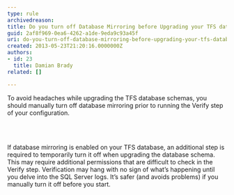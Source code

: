 ```yaml
---
type: rule
archivedreason: 
title: Do you turn off Database Mirroring before Upgrading your TFS databases?
guid: 2af8f969-0ea6-4262-a1de-9eda9c93a45f
uri: do-you-turn-off-database-mirroring-before-upgrading-your-tfs-databases
created: 2013-05-23T21:20:16.0000000Z
authors:
- id: 23
  title: Damian Brady
related: []

---
```



<p>To avoid headaches while upgrading the TFS database schemas, you should manually turn off database mirroring prior to running the Verify step of your configuration.</p>
<br><excerpt class='endintro'></excerpt><br>
<p>If database mirroring is enabled on your TFS database, an additional step is required to temporarily turn it off when upgrading the database schema.  This may require additional permissions that are difficult to check in the Verify step.  Verification may hang with no sign of what’s happening until you delve into the SQL Server logs.  It’s safer (and avoids problems) if you manually turn it off before you start.​​​</p>


